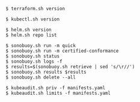 ```shell
$ terraform.sh version
```

```shell
$ kubectl.sh version
```

```shell
$ helm.sh version
$ helm.sh repo list
```

```shell
$ sonobuoy.sh run -m quick
$ sonobuoy.sh run -m certified-conformance
$ sonobuoy.sh status
$ sonobuoy.sh logs -f
$ results=$(sonobuoy.sh retrieve | sed 's/\r//')
$ sonobuoy.sh results $results
$ sonobuoy.sh delete --all
```

```shell
$ kubeaudit.sh priv -f manifests.yaml
$ kubeaudit.sh limits -f manifests.yaml
```
